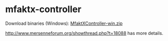 mfaktx-controller
=================
Download binaries (Windows): <a href="https://github.com/Mini-Geek/mfaktx-controller/blob/master/MfaktXController-win.zip?raw=true">MfaktXController-win.zip</a>

http://www.mersenneforum.org/showthread.php?t=18088 has more details.
